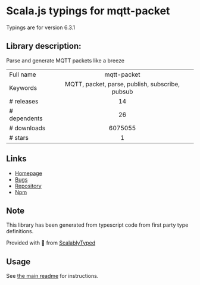 
# Scala.js typings for mqtt-packet

Typings are for version 6.3.1

## Library description:
Parse and generate MQTT packets like a breeze

|                    |                 |
| ------------------ | :-------------: |
| Full name          | mqtt-packet |
| Keywords           | MQTT, packet, parse, publish, subscribe, pubsub |
| # releases         | 14 |
| # dependents       | 26 |
| # downloads        | 6075055 |
| # stars            | 1 |

## Links
- [Homepage](https://github.com/mqttjs/mqtt-packet)
- [Bugs](https://github.com/mqttjs/mqtt-packet/issues)
- [Repository](https://github.com/mqttjs/mqtt-packet)
- [Npm](https://www.npmjs.com/package/mqtt-packet)
    


## Note
This library has been generated from typescript code from first party type definitions.

Provided with :purple_heart: from [ScalablyTyped](https://github.com/oyvindberg/ScalablyTyped)

## Usage
See [the main readme](../../readme.md) for instructions.


